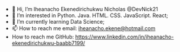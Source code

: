 - 👋 Hi, I’m Iheanacho Ekenedirichukwu Nicholas @DevNick21
- 👀 I’m interested in Python. Java. HTML. CSS. JavaScript. React;
- 🌱 I’m currently learning Data Science;
- 📫 How to reach me email: iheanacho.ekene@hotmail.com
- How to reach me GitHub: https://www.linkedin.com/in/iheanacho-ekenedirichukwu-baabb7199/

<!---
DevNick21/DevNick21 is a ✨ special ✨ repository because its `README.md` (this file) appears on your GitHub profile.
You can click the Preview link to take a look at your changes.
--->
